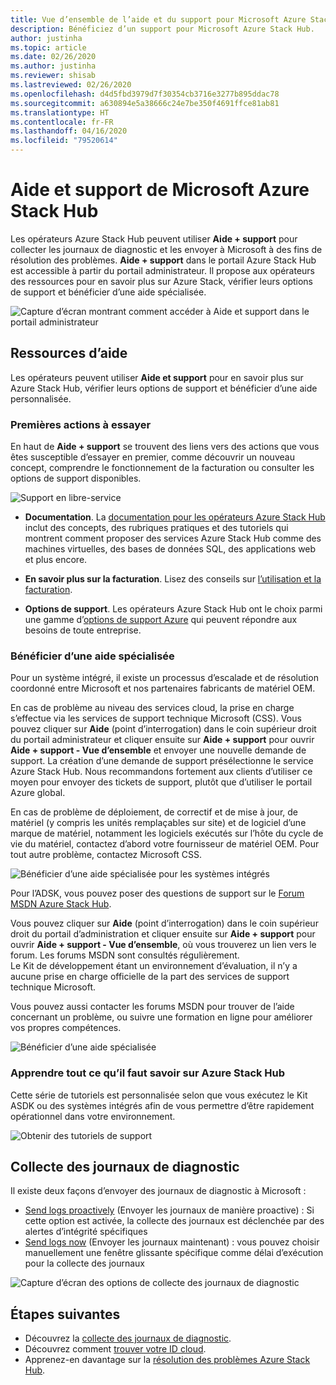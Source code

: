 ```yaml
---
title: Vue d’ensemble de l’aide et du support pour Microsoft Azure Stack Hub
description: Bénéficiez d’un support pour Microsoft Azure Stack Hub.
author: justinha
ms.topic: article
ms.date: 02/26/2020
ms.author: justinha
ms.reviewer: shisab
ms.lastreviewed: 02/26/2020
ms.openlocfilehash: d4d5fbd3979d7f30354cb3716e3277b895ddac78
ms.sourcegitcommit: a630894e5a38666c24e7be350f4691ffce81ab81
ms.translationtype: HT
ms.contentlocale: fr-FR
ms.lasthandoff: 04/16/2020
ms.locfileid: "79520614"
---
```

# <a name="microsoft-azure-stack-hub-help-and-support"></a>Aide et support de Microsoft Azure Stack Hub

Les opérateurs Azure Stack Hub peuvent utiliser **Aide + support** pour collecter les journaux de diagnostic et les envoyer à Microsoft à des fins de résolution des problèmes. **Aide + support** dans le portail Azure Stack Hub est accessible à partir du portail administrateur. Il propose aux opérateurs des ressources pour en savoir plus sur Azure Stack, vérifier leurs options de support et bénéficier d’une aide spécialisée.  

![Capture d’écran montrant comment accéder à Aide et support dans le portail administrateur](media/azure-stack-help-and-support/help-and-support.png)

## <a name="help-resources"></a>Ressources d’aide 

Les opérateurs peuvent utiliser **Aide et support** pour en savoir plus sur Azure Stack Hub, vérifier leurs options de support et bénéficier d’une aide personnalisée. 

### <a name="things-to-try-first"></a>Premières actions à essayer

En haut de **Aide + support** se trouvent des liens vers des actions que vous êtes susceptible d’essayer en premier, comme découvrir un nouveau concept, comprendre le fonctionnement de la facturation ou consulter les options de support disponibles. 

![Support en libre-service](media/azure-stack-help-and-support/get-support-tiles.png)

- **Documentation**. La [documentation pour les opérateurs Azure Stack Hub](index.yml) inclut des concepts, des rubriques pratiques et des tutoriels qui montrent comment proposer des services Azure Stack Hub comme des machines virtuelles, des bases de données SQL, des applications web et plus encore. 

- **En savoir plus sur la facturation**. Lisez des conseils sur [l’utilisation et la facturation](azure-stack-billing-and-chargeback.md).

- **Options de support**. Les opérateurs Azure Stack Hub ont le choix parmi une gamme d’[options de support Azure](https://aka.ms/azstacksupport) qui peuvent répondre aux besoins de toute entreprise. 


### <a name="get-expert-help"></a>Bénéficier d’une aide spécialisée 

Pour un système intégré, il existe un processus d’escalade et de résolution coordonné entre Microsoft et nos partenaires fabricants de matériel OEM.

En cas de problème au niveau des services cloud, la prise en charge s’effectue via les services de support technique Microsoft (CSS). Vous pouvez cliquer sur **Aide** (point d’interrogation) dans le coin supérieur droit du portail administrateur et cliquer ensuite sur **Aide + support** pour ouvrir **Aide + support - Vue d’ensemble** et envoyer une nouvelle demande de support. La création d’une demande de support présélectionne le service Azure Stack Hub. Nous recommandons fortement aux clients d’utiliser ce moyen pour envoyer des tickets de support, plutôt que d’utiliser le portail Azure global. 

En cas de problème de déploiement, de correctif et de mise à jour, de matériel (y compris les unités remplaçables sur site) et de logiciel d’une marque de matériel, notamment les logiciels exécutés sur l’hôte du cycle de vie du matériel, contactez d’abord votre fournisseur de matériel OEM. Pour tout autre problème, contactez Microsoft CSS.

![Bénéficier d’une aide spécialisée pour les systèmes intégrés](media/azure-stack-help-and-support/get-support-integrated.png)

Pour l’ADSK, vous pouvez poser des questions de support sur le [Forum MSDN Azure Stack Hub](https://social.msdn.microsoft.com/Forums/azure/home?forum=azurestack). 

Vous pouvez cliquer sur **Aide** (point d’interrogation) dans le coin supérieur droit du portail d’administration et cliquer ensuite sur **Aide + support** pour ouvrir **Aide + support - Vue d’ensemble**, où vous trouverez un lien vers le forum. Les forums MSDN sont consultés régulièrement.  
Le Kit de développement étant un environnement d’évaluation, il n’y a aucune prise en charge officielle de la part des services de support technique Microsoft.

Vous pouvez aussi contacter les forums MSDN pour trouver de l’aide concernant un problème, ou suivre une formation en ligne pour améliorer vos propres compétences. 

![Bénéficier d’une aide spécialisée](media/azure-stack-help-and-support/get-support-cards.png)

### <a name="get-up-to-speed-with-azure-stack-hub"></a>Apprendre tout ce qu’il faut savoir sur Azure Stack Hub

Cette série de tutoriels est personnalisée selon que vous exécutez le Kit ASDK ou des systèmes intégrés afin de vous permettre d’être rapidement opérationnel dans votre environnement. 

![Obtenir des tutoriels de support](media/azure-stack-help-and-support/get-support-tutorials.png)

## <a name="diagnostic-log-collection"></a>Collecte des journaux de diagnostic

Il existe deux façons d’envoyer des journaux de diagnostic à Microsoft : 

- [Send logs proactively](azure-stack-configure-automatic-diagnostic-log-collection-tzl.md) (Envoyer les journaux de manière proactive) : Si cette option est activée, la collecte des journaux est déclenchée par des alertes d’intégrité spécifiques 
- [Send logs now](azure-stack-configure-on-demand-diagnostic-log-collection-portal-tzl.md) (Envoyer les journaux maintenant) : vous pouvez choisir manuellement une fenêtre glissante spécifique comme délai d’exécution pour la collecte des journaux

![Capture d’écran des options de collecte des journaux de diagnostic](media/azure-stack-help-and-support/banner-enable-automatic-log-collection.png)


## <a name="next-steps"></a>Étapes suivantes

- Découvrez la [collecte des journaux de diagnostic](azure-stack-diagnostic-log-collection-overview-tzl.md).
- Découvrez comment [trouver votre ID cloud](azure-stack-find-cloud-id.md).
- Apprenez-en davantage sur la [résolution des problèmes Azure Stack Hub](azure-stack-troubleshooting.md).
